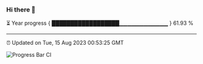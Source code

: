### Hi there 👋

⏳ Year progress { ██████████████████▁▁▁▁▁▁▁▁▁▁▁▁ } 61.93 %

---

⏰ Updated on Tue, 15 Aug 2023 00:53:25 GMT

![Progress Bar CI](https://github.com/JuvenileQ/Progress-Bar-CI/workflows/main/badge.svg)
